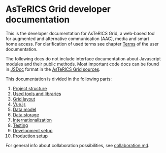 # AsTeRICS Grid developer documentation

This is the developer documentation for AsTeRICS Grid, a web-based tool for augmented and alternative communication (AAC), media and smart home access.
For clarification of used terms see chapter [Terms](../documentation_user/01_terms.md) of the user documentation.

The following docs do not include interface documentation about Javascript modules and their public methods. Most important code docs can be found in [JSDoc](https://github.com/jsdoc/jsdoc) format in the [AsTeRICS Grid sources](https://github.com/asterics/AsTeRICS-Grid/tree/master/src/js).

This documentation is divided in the following parts:

1. [Project structure](01_structure.md)
1. [Used tools and libraries](02_tools.md)
1. [Grid layout](03_grid.md)
1. [Vue.js](04_vuejs.md)
1. [Data model](05_datamodel.md)
1. [Data storage](06_data_storage.md)
1. [Internationalization](07_i18n.md)
1. [Testing](01_terms.md)
1. [Development setup](01_terms.md)
1. [Production setup](01_terms.md)

For general info about collaboration possibilities, see [collaboration.md](collaboration.md).
